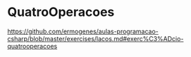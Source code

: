 # QuatroOperacoes
https://github.com/ermogenes/aulas-programacao-csharp/blob/master/exercises/lacos.md#exerc%C3%ADcio-quatrooperacoes
